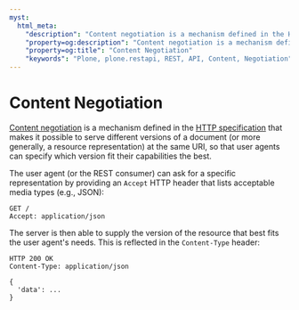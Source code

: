 ```yaml
---
myst:
  html_meta:
    "description": "Content negotiation is a mechanism defined in the HTTP specification that makes it possible to serve different versions of a document (or more generally, a resource representation) at the same URI, so that user agents can specify which version fit their capabilities the best."
    "property=og:description": "Content negotiation is a mechanism defined in the HTTP specification that makes it possible to serve different versions of a document (or more generally, a resource representation) at the same URI, so that user agents can specify which version fit their capabilities the best."
    "property=og:title": "Content Negotiation"
    "keywords": "Plone, plone.restapi, REST, API, Content, Negotiation"
---
```


# Content Negotiation

[Content negotiation](https://datatracker.ietf.org/doc/html/rfc7231#section-5.3) is a mechanism defined in the [HTTP specification](https://datatracker.ietf.org/doc/html/rfc7231) that makes it possible to serve different versions of a document (or more generally, a resource representation) at the same URI, so that user agents can specify which version fit their capabilities the best.

The user agent (or the REST consumer) can ask for a specific representation by providing an `Accept` HTTP header that lists acceptable media types (e.g., JSON):

```
GET /
Accept: application/json
```

The server is then able to supply the version of the resource that best fits the user agent's needs.
This is reflected in the `Content-Type` header:

```
HTTP 200 OK
Content-Type: application/json

{
  'data': ...
}
```
